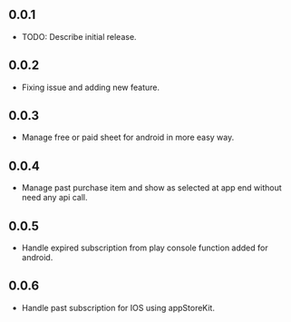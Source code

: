 ## 0.0.1

* TODO: Describe initial release.

## 0.0.2

* Fixing issue and adding new feature.

## 0.0.3

* Manage free or paid sheet for android in more easy way.

## 0.0.4

* Manage past purchase item and show as selected at app end without need any api call.

## 0.0.5

* Handle expired subscription from play console function added for android.

## 0.0.6

* Handle past subscription for IOS using appStoreKit.